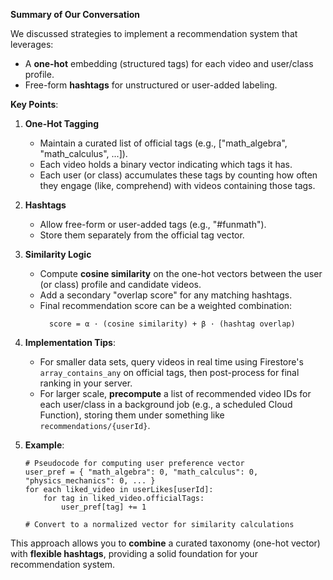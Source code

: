 **Summary of Our Conversation**

We discussed strategies to implement a recommendation system that leverages:
- A **one-hot** embedding (structured tags) for each video and user/class profile.
- Free-form **hashtags** for unstructured or user-added labeling.

**Key Points**:
1. **One-Hot Tagging**  
   - Maintain a curated list of official tags (e.g., ["math_algebra", "math_calculus", ...]).  
   - Each video holds a binary vector indicating which tags it has.  
   - Each user (or class) accumulates these tags by counting how often they engage (like, comprehend) with videos containing those tags.

2. **Hashtags**  
   - Allow free-form or user-added tags (e.g., "#funmath").  
   - Store them separately from the official tag vector.  

3. **Similarity Logic**  
   - Compute **cosine similarity** on the one-hot vectors between the user (or class) profile and candidate videos.  
   - Add a secondary "overlap score" for any matching hashtags.  
   - Final recommendation score can be a weighted combination:  
     ```
       score = α · (cosine similarity) + β · (hashtag overlap)
     ```

4. **Implementation Tips**:
   - For smaller data sets, query videos in real time using Firestore's `array_contains_any` on official tags, then post-process for final ranking in your server.  
   - For larger scale, **precompute** a list of recommended video IDs for each user/class in a background job (e.g., a scheduled Cloud Function), storing them under something like `recommendations/{userId}`.

5. **Example**:
   ```
   # Pseudocode for computing user preference vector
   user_pref = { "math_algebra": 0, "math_calculus": 0, "physics_mechanics": 0, ... }
   for each liked_video in userLikes[userId]:
       for tag in liked_video.officialTags:
           user_pref[tag] += 1

   # Convert to a normalized vector for similarity calculations
   ```

This approach allows you to **combine** a curated taxonomy (one-hot vector) with **flexible hashtags**, providing a solid foundation for your recommendation system.

